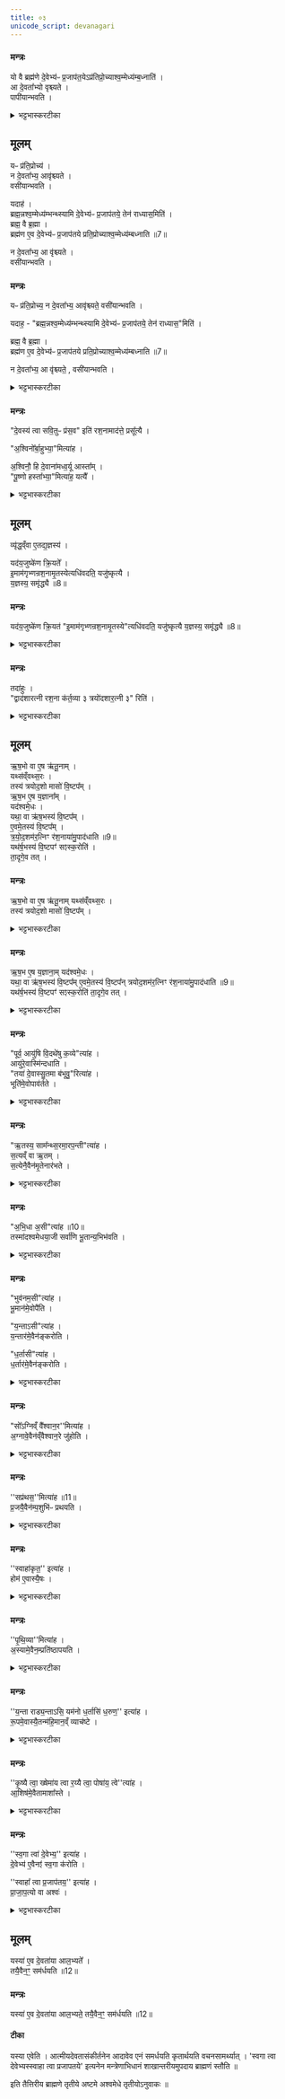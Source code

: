 ```yaml
---
title: ०३
unicode_script: devanagari
---
```


### मन्त्रः
यो वै ब्रह्म॑णे दे॒वेभ्य॑ᳶ प्र॒जाप॑त॒येऽप्र॑तिप्रो॒च्याश्व॒म्मेध्य॑म्ब॒ध्नाति॑ ।  
आ दे॒वता᳚भ्यो वृश्च्यते ।  
पापी॑यान्भवति ।  

<details><summary>भट्टभास्करटीका</summary>

रशनाञ्जनतः पश्चादध्वर्युं परिदापयेत् ।  
राज्याय स च राजा स्याद्यावत्संतिष्ठते क्रतुः ॥
</details>

## मूलम्
यᳶ प्र॑ति॒प्रोच्य॑ ।  
न दे॒वता᳚भ्य॒ आवृ॑श्च्यते ।  
वसी॑यान्भवति ।  

यदाह॑ ।  
ब्रह्म॒न्नश्व॒म्मेध्य॑म्भन्थ्स्यामि दे॒वेभ्य॑ᳶ प्र॒जाप॑तये॒ तेन॑ राध्यास॒मिति॑ ।  
ब्रह्म॒ वै ब्र॒ह्मा ।  
ब्रह्म॑ण ए॒व दे॒वेभ्य॑ᳶ प्र॒जाप॑तये प्रति॒प्रोच्याश्व॒म्मेध्य॑म्बध्नाति ॥7॥  

न दे॒वता᳚भ्य॒ आ वृ॑श्च्यते ।  
वसी॑यान्भवति ।  
### मन्त्रः
यᳶ प्र॑ति॒प्रोच्य॒ न दे॒वता᳚भ्य॒ आवृ॑श्च्यते॒ वसी॑यान्भवति ।  

यदाह॒ - "ब्रह्म॒न्नश्व॒म्मेध्य॑म्भन्थ्स्यामि दे॒वेभ्य॑ᳶ प्र॒जाप॑तये॒ तेन॑ राध्यास॒"मिति॑ ।  

ब्रह्म॒ वै ब्र॒ह्मा ।   
ब्रह्म॑ण ए॒व दे॒वेभ्य॑ᳶ प्र॒जाप॑तये प्रति॒प्रोच्याश्व॒म्मेध्य॑म्बध्नाति ॥7॥  

न दे॒वता᳚भ्य॒ आ वृ॑श्च्यते॒ , वसी॑यान्भवति ।  
<details><summary>भट्टभास्करटीका</summary>

1यो वै ब्रह्मण इत्यादि ॥ देवेभ्यो देवार्थं प्रजापत्यर्थं च भागत्वेन वर्तमानं इमं मेध्यं अश्वं ब्रह्मणे अप्रतिप्रोच्य अनिवेद्य यः बध्नाति सर्वाभ्यः देवताभ्यः आवृश्च्यते विच्छिन्नो भवति । यः अश्वमेधेन न इयक्षति ततोपि पापतरो भवति ।  

प्रतिप्रोच्य बन्धने न कश्चिद्दोषः । तस्मात् 'ब्रह्मन्नश्वम्' इति मन्त्रेण ब्रह्माणमामन्त्र्य तेन प्रसुते बध्नाति । निगदव्याख्यातो मन्त्रः ॥
</details>

### मन्त्रः
"दे॒वस्य॑ त्वा सवि॒तुᳶ प्र॑स॒व" इति॑ रश॒नामाद॑त्ते॒ प्रसू᳚त्यै ।  

"अ॒श्विनो᳚र्बा॒हुभ्या॒"मित्या॑ह ।  

अ॒श्विनौ॒ हि दे॒वाना॑मध्व॒र्यू आस्ता᳚म् ।  
"पू॒ष्णो हस्ता᳚भ्या॒"मित्या॑ह॒ यत्यै᳚ ।  

<details><summary>भट्टभास्करटीका</summary>

2देवस्य त्वेति ॥ गतम् ॥
</details>

## मूलम्
व्यृ॑द्ध॒व्ँवा ए॒तद्य॒ज्ञस्य॑ ।  

यद॑य॒जुष्के॑ण क्रि॒यते᳚ ।  
इ॒माम॑गृभ्णन्रश॒नामृ॒तस्येत्यधि॑वदति॒ यजु॑ष्कृत्यै ।  
य॒ज्ञस्य॒ समृ॑द्ध्यै ॥8॥  

### मन्त्रः
यद॑य॒जुष्के॑ण क्रि॒यत॑ "इ॒माम॑गृभ्णन्रश॒नामृ॒तस्ये"त्यधि॑वदति॒ यजु॑ष्कृत्यै य॒ज्ञस्य॒ समृ॑द्ध्यै ॥8॥  
<details><summary>भट्टभास्करटीका</summary>

3व्यृद्धमित्यादि ॥ व्याख्यातम् । अधिवदनं उपरिवदनं आदानानन्तरं अभिमन्त्रयमाणेन वदनम् । यजुषा मन्त्रेण कृतिः संस्कृतिः यजुष्कृतिः ॥
</details>

### मन्त्रः
तदा॑हुः ।  
"द्वाद॑शारत्नी रश॒ना क॑र्त॒व्या ३ त्रयो॑दशार॒त्नी ३" रिति॑ ।  

<details><summary>भट्टभास्करटीका</summary>

4तदाहुरिति ॥ तत्राहुरित्यर्थः । इयं अश्वाभिधानी रशना किं द्वादशारत्नी कर्तव्या किं त्रयोदशारत्नीति विचारमाहुः ब्रह्मवादिनः । 'विचार्यमाणानाम्' इति उभयत्र प्लुतः ।  
</details>

## मूलम्
ऋ॒ष॒भो वा ए॒ष ऋ॑तू॒नाम् ।  
यथ्स॑व्ँवथ्स॒रः ।  
तस्य॑ त्रयोद॒शो मासो॑ वि॒ष्टप᳚म् ।  
ऋ॒ष॒भ ए॒ष य॒ज्ञाना᳚म् ।  
यद॑श्वमे॒धः ।  
यथा॒ वा ऋ॑ष॒भस्य॑ वि॒ष्टप᳚म् ।  
ए॒वमे॒तस्य॑ वि॒ष्टप᳚म् ।  
त्र॒यो॒द॒शम॑र॒त्निꣳ र॑श॒नाया॑मु॒पाद॑धाति ॥9॥  
यथ॑र्ष॒भस्य॑ वि॒ष्टपꣳ॑ सꣵस्क॒रोति॑ ।  
ता॒दृगे॒व तत् ।  
### मन्त्रः
ऋ॒ष॒भो वा ए॒ष ऋ॑तू॒नाम् यथ्स॑व्ँवथ्स॒रः ।  
तस्य॑ त्रयोद॒शो मासो॑ वि॒ष्टप᳚म् ।  

<details><summary>भट्टभास्करटीका</summary>

ऋषभो वा इति । ऋतूनां कालावयवानां मध्ये संवत्सरो नाम ऋषभः प्रधानभूतः । तस्य ऋषभस्य त्रयोदशो मासो विष्टपं ककुत्स्थानीयः ।  
</details>

### मन्त्रः
ऋ॒ष॒भ ए॒ष य॒ज्ञाना॒म् यद॑श्वमे॒धः ।  
यथा॒ वा ऋ॑ष॒भस्य॑ वि॒ष्टप᳚म् ए॒वमे॒तस्य॑ वि॒ष्टप᳚न् त्रयोद॒शम॑र॒त्निꣳ र॑श॒नाया॑मु॒पाद॑धाति ॥9॥  
यथ॑र्ष॒भस्य॑ वि॒ष्टपꣳ॑ सꣵस्क॒रोति॑ ता॒दृगे॒व तत् ।  

<details><summary>भट्टभास्करटीका</summary>

अश्वमेधात्मकश्चायं यज्ञानां ऋषभः । सर्वस्य च ऋषभस्य विष्टपेन भाव्यं पशोरपशोश्च । तत्र यज्ञऋषभस्याश्वमेधस्य त्रयोदशोऽरत्निः विष्टपस्थानीय इति ।  
</details>

### मन्त्रः
"पूर्व॒ आयु॑षि वि॒दथे॑षु क॒व्ये"त्या॑ह ।  
आयु॑रे॒वास्मि॑न्दधाति ।  
"तया॑ दे॒वास्सु॒तमा ब॑भूवु॒"रित्या॑ह ।  
भूति॑मे॒वोपाव॑र्तते ।  

<details><summary>भट्टभास्करटीका</summary>

भूतिमिति । सुतं सोमयागफलं आभिमुख्येन प्रापुरिति लिङ्गात् ।  
</details>

### मन्त्रः
"ऋ॒तस्य॒ साम᳚न्थ्स॒रमा॒रप॒न्ती"त्या॑ह ।  
स॒त्यव्ँ वा ऋ॒तम् ।  
स॒त्येनै॒वैन॑मृ॒तेनार॑भते ।  

<details><summary>भट्टभास्करटीका</summary>

सत्येनैवेति । सत्येन प्राप्तेन यज्ञमारभते, यज्ञस्य साम्नि सरं प्राप्तिमारपन्ति वदन्तीति लिङ्गात् ॥
</details>

### मन्त्रः
"अ॒भि॒धा अ॒सी"त्या॑ह ॥10॥  
तस्मा॑दश्वमेधया॒जी सर्वा॑णि भू॒तान्य॒भिभ॑वति ।  

<details><summary>भट्टभास्करटीका</summary>

5अभिधा असीति ॥ रशनया अश्वस्य बन्धनं वक्ष्यमाणमहागुणसिद्ध्यर्थम्, रशनया अभिधातव्यस्त्वमसीति लिङ्गात् । सर्वाणि भूतानि अभिभवति अश्वमेधयाजी अश्वमेधेनेष्टवान् । 'करणे यजः' इति णिनिः ।  
</details>

### मन्त्रः

"भुव॑नम॒सी"त्या॑ह ।  
भू॒मान॑मे॒वोपै॑ति ।  

"य॒न्ताऽसी"त्या॑ह ।  
य॒न्तार॑मे॒वैन॑ङ्करोति ।  

"ध॒र्तासी"त्या॑ह ।  
ध॒र्तार॑मे॒वैन॑ङ्करोति ।  
<details><summary>भट्टभास्करटीका</summary>

भूमानमिति । समस्तभूतजातत्वेनाभिधानात् ।  
</details>

### मन्त्रः
"सो᳚ऽग्निव्ँ वै᳚श्वान॒र''मित्या॑ह ।  
अ॒ग्नावे॒वैन॑व्ँवैश्वान॒रे जु॑होति ।  


<details><summary>भट्टभास्करटीका</summary>

अग्नावेवैनमिति । 'इयं वा अग्निर्वैश्वानरः' इति पृथिव्यां गतम् । अतः हुतस्थानीय इति भावः ।  
</details>

### मन्त्रः
''सप्र॑थस॒''मित्या॑ह ॥11॥  
प्र॒जयै॒वैन॑म्प॒शुभि॑ᳶ प्रथयति ।  

<details><summary>भट्टभास्करटीका</summary>

प्रजयैवेति । अश्वस्य गमनविषया प्रथा यजमानस्य प्रजापशुप्रथार्थं प्रार्थ्यत इति कृत्वा ।  
</details>

### मन्त्रः
''स्वाहा॑कृत॒'' इत्या॑ह ।  
होम॑ ए॒वास्यै॒षः ।  
<details><summary>भट्टभास्करटीका</summary>

होम एवेति । वैश्वानरात्मिकायां पृथिव्यां प्रस्थापनं अग्नौ होमस्थानीयमिति स्वाहाकृतत्ववाचोयुक्तिरित्यभिप्रायः ।  
</details>

### मन्त्रः
''पृ॒थि॒व्या''मित्या॑ह ।  
अ॒स्यामे॒वैन॒म्प्रति॑ष्ठापयति ।  

<details><summary>भट्टभास्करटीका</summary>

अस्यामिति । पृथिव्याधारत्वकीर्तनं अस्यां अस्य प्रतिष्ठापनार्थमिति मन्यते ।  
</details>

### मन्त्रः
''य॒न्ता राड्य॒न्ताऽसि॒ यम॑नो ध॒र्तासि॑ ध॒रुण॒'' इत्या॑ह ।  
रू॒पमे॒वास्यै॒तन्म॑हि॒मान॒व्ँ व्याच॑ष्टे ।  

<details><summary>भट्टभास्करटीका</summary>

रूपमेवेति । अव्याख्यातमन्त्ररूपमेव अस्य महिमानं यन्तृत्वादिकं माहात्म्यं व्याचष्टे । यन्तृत्वं संगृहीतृत्वं राट्त्वं राजनशीलत्वम् । यन्तृत्वं नियन्तृत्वम् । यमनत्वं यमनसाधनत्वम् । धारकत्वं धरुणत्वं सर्वैः धरणीयत्वम् ॥
</details>

### मन्त्रः
''कृ॒ष्यै त्वा॒ ख्षेमा॑य त्वा र॒य्यै त्वा॒ पोषा॑य॒ त्वे''त्या॑ह ।  
आ॒शिष॑मे॒वैतामाशा᳚स्ते ।  
<details><summary>भट्टभास्करटीका</summary>

6कृष्यै त्वेत्यभिप्रोक्षणम् ॥ आशिषमिति । कृष्यादेः परामर्शादन्यदाशासनीयं नास्तीति भावः ॥
</details>

### मन्त्रः
''स्व॒गा त्वा॑ दे॒वेभ्य॒'' इत्या॑ह ।  
दे॒वेभ्य॑ ए॒वैनꣵ॑ स्व॒गा क॑रोति ।  

''स्वाहा᳚ त्वा प्र॒जाप॑तय॒'' इत्या॑ह ।  
प्रा॒जा॒प॒त्यो वा अश्वः॑ ।  
<details><summary>भट्टभास्करटीका</summary>

7स्वगा करोतीति ॥ देवेभ्यः भागिभ्यः इदानीमेव यथास्वं समर्पयतीति यावत् ।  
</details>

## मूलम्
यस्या॑ ए॒व दे॒वता॑या आल॒भ्यते᳚ ।  
तयै॒वैन॒ꣳ॒ सम॑र्धयति ॥12॥  
### मन्त्रः
यस्या॑ ए॒व दे॒वता॑या आल॒भ्यते॒ तयै॒वैन॒ꣳ॒ सम॑र्धयति ॥12॥  

#### टीका

यस्या एवेति । आत्मीयदेवतासंकीर्तनेन आदावेव एनं समर्धयति कृतार्थयति वचनसामर्थ्यात् । 'स्वगा त्वा देवेभ्यस्स्वाहा त्वा प्रजापतये' इत्यनेन मन्त्रेणाभिधानं शाखान्तरीयमुपदाय ब्राह्मणं स्तौति ॥

इति तैत्तिरीय ब्राह्मणे तृतीये अष्टमे अश्वमेधे तृतीयोऽनुवाकः ॥  
